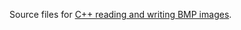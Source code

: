 Source files for [C++ reading and writing BMP images](https://solarianprogrammer.com/2018/11/19/cpp-reading-writing-bmp-images/).

